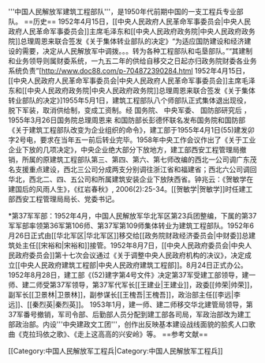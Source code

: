 '''中国人民解放军建筑工程部队'''，是1950年代前期中国的一支工程兵专业部队。
==历史==
1952年4月15日，[[中央人民政府人民革命军事委员会|中央人民政府人民革命军事委员会]]主席毛泽东和[[中央人民政府政务院|中央人民政府政务院]]总理周恩来联合签发《关于集体转业部队的决定》“为适应国防建设和经济建设的需要，决定从人民解放军中调拨。。。转为各种工程部队和屯垦部队。”“其建制和业务领导则属财委系统，一九五二年的供给自移交之日起亦归政务院财委各业务系统负责”<ref>[http://www.doc88.com/p-704872390284.html 1952年4月15日，[[中央人民政府人民革命军事委员会|中央人民政府人民革命军事委员会]]主席毛泽东和[[中央人民政府政务院|中央人民政府政务院]]总理周恩来联合签发《关于集体转业部队的决定》]</ref>1955年5月1日，建筑工程部队八个师部队正式集体退出现役，脱下军装，取消供给制，变成工资制。经 国务院、 中央军委、 国防部研究后 ， 1955年3月26日国务院总理周恩来 和国防部长彭德怀联名发布国务院和国防部《关于建筑工程部队改变为企业组织的命令》，建工部于1955年4月1日(55)建发卯字2号电，要求在当年五一前后转业完毕。1958年中央工作会议作出了《关于工业企业下放的几项决定》，中央企业绝大部分下放地方，建工部西安工程管理局撤销，所属的原建筑工程部队第三、第四、第六、第七师改编的西北一公司调广东茂名支援重点建设，西北三公司分成两支分别调往浙江省和福建省；西北六公司调回华北，西北二、四、五公司和所属建筑安装企业下放陕西省。<ref>钟兆云：《贺敏学在建国后的风雨人生》，《红岩春秋》, 2006(2):25-34。[[贺敏学|贺敏学]]时任建工部西安工程管理局局长、党委书记。</ref>

*第37军军部：1952年4月，中国人民解放军华北军区第23兵团整编，下属的第37军军部率领第36军第106师、第37军第109师集体转业为建筑工程部队。1952年6月26日正式由[[华北军区|华北军区]]移交给[[政务院财政经济委员会|中财委]]总建筑处主任[[宋裕和|宋裕和]]接管。1952年8月7日，[[中央人民政府委员会|中央人民政府委员会]]第十七次会议通过《关于调整中央人民政府机构的决议》，决定成立[[中央人民政府建筑工程部|中央人民政府建筑工程部]]。8月24日正式办公。1952年8月28日，建工部《(52)建字第4号文件》决定第37军受建工部领导，建一师、建二师受第37军领导，第37军代军长[[王建业|王建业]]，政委[[帅荣|帅荣]]，副军长[[卫景林|卫景林]]，副参谋长[[王槐吾|王槐吾]]，政治部主任[[李远|李远]]、[[秦烈英|秦烈英]]。 1953年1月，建一师、建二师移交华北建管局领导，第37军番号撤销，军司令部、后勤部人员分配到建工部各司局，军政治部改为建工部政治部。内设'''中央建政文工团'''，创作出反映基本建设战线面貌的脍炙人口歌曲《克拉玛依之歌》、《走上这高高的兴安岭》等。<!---
**建筑工程第一师：前身是第36军第106师． 1952年4月在河北定县集体转业改编为建一师。师长[[赵晓峰|赵晓峰]]，政委[[秦烈英|秦烈英]]、[[庞殿贤|庞殿贤]]，副师长[[唐文佐|唐文佐]]，副参谋长[[张葆初|张葆初]]。修建了[[南苑|南苑]]、[[通县|通县]]、[[临汾|临汾]]、[[三源浦朝鲜族镇|三源浦]]和[[宽甸|宽甸]]等机场。1953年改由华北建工局领导。1954年建一师师部并入建工部华北基本建设工程公司。担负一五计划部分156项重点工程的基建任务。
***建一师第一团1954年组建建工部直属的太原工程局
***建一师第二团1956年组建华北大同建筑工程总公司(简称华大总公司)。1958年底进驻广西柳州，更名为建工部第四工程局第四建筑工程公司(简称中建四局四公司)。1964年进驻山西省侯马市至今，更名为建工部第八工程局第七建筑工程公司(简称中建八局七公司)。1981年,改为山西省第一建筑工程公司（简称山西一建）至今。
***建一师第三团1954年底组建为建工部第二设备安装公司，由建工部安装工程总局领导。
**建筑工程第二师：前身是第37军第109师。1952年4月集体转业改编为建二师。师长温汉民，政委苗树森、安恩达，副师长田绥民，参谋长贾淮舟，副参谋长龙鸿亮，政治部主任金涛。
***建二师第四团、第六团：1954年3月与华北直属二公司合并，1955年组建包头工程总公司，1958年8月改为建工部第二工程局。
***建二师第五团：1953年3月20日与北京市建工局某工地、鞍钢住宅工程处合编为建工部工业建筑公司赴哈尔滨建厂。1954年2月6日工业建筑公司调长春[[一汽|一汽]]工地并入建工部直属公司，其中建二师五团为建工部直属公司106工区，1956年调包头总公司。
*建筑工程第三师：前身是西北军区独立第4师（酒泉）、补训一师补训二团、补训三师补训八团、 一野二兵团第4军第10师第28团、西北空军轰炸师等部7984人于1952年8月1日在西安合编成立建三师。师长[[张占云|张占云]]，政委[[党永良|党永良]]、[[吴松|吴松]]，政治部主任[[杨镇镐|杨镇镐]]。隶属于西北建筑工程总管理处筹备处（1953年4月1日改称[[西北行政委员会|西北行政委员会]]建筑工程局）。至1954年秋末，在西安市周边修建了政法干校、建筑工程学校、西大俄专和临潼机场、阎良机场。1954年秋末调兰州担负一五计划156重点工程在兰州的建厂，建三师7O40人与西北第一工程公司1170人、东北调来的两个建筑公司，组建兰州市工程总公司，隶属于西北工程管理总局领导。1956年1月1日改由建工部直接领导。1958年1月1日改称建工部兰州工程局。张占云任总经理和局长，关松任党委书记。1958年10月9日改称建工部第三工程局。1962年7月27日撤销第三工程局，其所属单位归西北工程管理局领导。1965年7月17日撤销西北工程管理局，组建建工部第五工程局( 西安)和第七工程局(兰州) 。第七工程局1972年3月22日划归甘肃省，1973年5月16日改称甘肃省第一建工局，1978年3月1日改称甘肃省建工局，1983年5月20日改称甘肃省建筑工程总公司。
**建三师第七团：1955年3月团部和第三营与西北第一工程公司九工区组建兰州总公司第一工程处。1955年1月第二营改编为金属大队，5月改称西北金属安装公司筹备处。1958年改称陕西 省建工部五局、 国家建委五局、 陕西建工一局机械施工公司。1978年改称陕西省机械施工公司。 
**建三师第八团：以补训三师补训八团为主在临潼县成立。团长肖宪旺，政委曾和熙，副团长刘志民，参谋长蒋振林。1955年团部及一营、二营营部及其所属人员转业组成兰州总公司第二工程处。1958年选调1200名职工组建建工部直属第三建筑工程公司，刘志民任经理，张有才任党委书记。1959年改为[[二机部|二机部]]青海省第五建筑工程公司。1959年7月并入青海机械厂筹建处。沿革至今为[[中国核工业建设集团公司|中国核工业建设集团公司]]下属的中国核工业第二四建设有限公司。<ref>[http://www.cnec24.com/zh60_sygc_show.asp?id=2http://www.cnec24.com/gsjj.asp 中国核工业二四建设有限公司简介]</ref><ref>[http://www.cnec24.com/zh60_sygc_show.asp?id=2 中国核工业二四建设有限公司1958-1965年大事记]</ref>
**建三师第九团：政委张有才。1955年转业为兰州工程总公司第三工程处。
*建筑工程第四师（1）：前身是由西南军区川北公安总队机关、川东基干13团、川南基干1团、贵州军区警2团于1952年4月奉命改编为建四师。师长王海东(原任川北公安总队长)，政委丁长河，参谋长赵俊(原任公安总队副参谋长)。下辖的三个团都是干部架子，没有战士。建工部于1952年12月17日干亥196号电令取消建四师番号，师部和3个团的727名干部转业到西南建筑工程局系统分配工作。
*建筑工程第四师（2）：前身是1952年4月集体转业的中国人民解放军水利工程第一师的直属队、 师速成中学、第一团全部、第二团第三营、第三团第一营、三团速成学校等于1954年1月5日改编为第二个建四师。师长[[张孟云|张孟云]]（原水利工程第一师参谋长）。1954年3月15日调往上海。与华东建筑工程局土木工程处合并为华东四公司。1955年1月随同华东工程管理总局华东建工局大部分施工力量迁陕，与西北建工局西北第四建筑公司合并为建工部西安工程管理局西北第二工程公司，后改称为西北第二建筑公司，1958 年西北二公司下放改称陕西省第一建筑公司。现为陕西建工集团有限公司下属的陕西建工第一建设集团有限公司。<ref>[http://www.sxsdq.cn/dqzlk/dfz_sxz/xasz_3/ 《西安市志》建筑志  施工队伍与管理  施工队伍  建筑施工企业选介 ]</ref>
**建四师第十团：组建为华东四公司第一工程处
**建四师第十一团：组建华东四公司第二工程处。1955年在西安与建六师特种工程团、 建三师八团三营合编为建工部第三卫生设备安装公司，1978年改称为陕西省设备安装公司。
**建四师第十二团：1954年4月华东建工局土木工程处调入改编。改称为华东四公司第三工程处。 
*建筑工程第五师：前身是华东军区第33军第99师， 1952年5月改编为建五师，师长[[陈佃园|陈佃园]]，政委[[冯国柱|冯国柱]]、[[张文韬|张文韬]]，政治部主任曹星步、牟秋凯。隶属于华东军政委员会建筑工程部（1953年初改称华东建筑工程局，1954年9月1日改为中央建筑工程部华东工程管理总局）。1953年9月建五师7102人赴长春承建第一汽车制造厂。1954年1月建五师为骨干与一汽工地上的其他施工力量组建中央建工部直属工程公司。1956年调富拉尔基承担第一重型机械厂建厂。1958年8月15日改称建工部第一工程局调往德阳建设第二重型机械厂。1960年8月8日， 建工部从建工一局抽调三分之一力量9570人组建建工部第六工程局，1960年11月19日承担大庆炼油厂建设任务。后承担荆门炼油厂和燕山石化总厂、大港油田炼化建厂任务。1974年4月2日， 国家建委六局与其他单位合组国家建委一局。在天津设生活基地。1979年3月12日， 国家建委一局改称国家建工总局一局。沿革至今为[[中建一局|中建一局]]。<ref>[http://www.cscec1b.net/col/col1799/index.html 中国建筑一局(集团)有限公司发展历程]</ref>
**建五师第十三团：1954改编为中央建工部直属工程公司104工区，1956年改称直属公司三处。1958年改为建工部一局一公司，1962年8月与四川省省建六公司合并为西南一公司。
**建五师第十四团：1954改编为中央建工部直属工程公司105工区，1956年改称直属公司四处。1958年改为建工部一局一公司，1962年8月与四川省省建六公司合并为西南一公司。
**建五师第十五团：1954改编为中央建工部直属工程公司108工区，1958年改为建工部一局三公司，1962年 8月与四川省省建一公司合并改称西南五公司。
*建筑工程第六师：前身是1951年2月26日从浙江军区第六（台州）军分区抽组人员组建华东军区第104师师部。1952年6月1日在上海改编为建六师，师长黄欣，政委黄益源，副师长熊飞。1953年建六师改为华东三公司，受华东建工局领导。1954年4月华东建工局第三建筑公司(建六师)调入陕西。改称为西北三公司。1958年将下放调浙江、 福建两省。
**建六师第十六团：前身为浙南游击纵队第一支队及第二支队第二大队、机炮第二连改编的浙江警备第一旅第一团，后改称警备第六团，1951年2月改编为第104师第310团，1952年6月改编为建六师第十六团
**建六师第十七团：前身是浙江军区警备第四团，1951年2月改称第104师第311团，1952年6月改编为建六师十七团
**建六师第十八团：前身为浙南地委警卫排发展而来的浙江军区警一旅三团，又改警七团，1951年2月改第104师第312团。1952年6月奉命改编为建六师第十八团。参加宁波机场和沪东造船厂施工。1955年为建筑工程部西北工程管理局第三工程公司宝鸡工程处，承担第一个五年计划期间的国家重点工程建设。1958年6月，宝鸡工程处1460人与从西北第三工程公司、西北运输总公司、西北机械化总公司抽调的650人，在[[三明|三明]]组建福建省城市建设局第一工程公司，1958年9月改为福建省建设厅第一建筑工程公司。沿革为福建省建筑工程第一公司。<ref>[http://www.fjyjjt.com/about.aspx?IntroCateId=76&ProductsCateID=76&CateId=76 福建一建集团有限公司简介]</ref>
*建筑工程第七师：前身是1951年春在在湖北省孝感县花园镇组建的中南军区公安第十一师，1952年4月改编为建七师。师长黄德魁、牛福海，政委冷裕光，副师长杜濂，参谋长罗兴茂，副参谋长吴法周。 1952年2至7月参加荆江分洪施工。1952年8月调往海南岛承担海榆中线公路建设。1952年底返回湖南省湘潭，受中南建工部(中南建工局) 领导。承担佛山机场施工、1954年武汉长江抗洪、龙田机场抢建任务。1955年8月建七师整师奉调改编为西北四公司，1958 年下放地方，改为陕西省建二公司。1962年建工部又上收改为建工部五局。沿革至今为陕西建工第二建设集团有限公司。<ref>[http://www.sx2j.com.cn/list.php?ChannelID=1&ClassIDOne=1 陕西建工第二建设集团有限公司简介]</ref>
*建七师第十九团与第二一团：1965年9月调往青海划为建工部七局领导，1965年10月又调往四川改称为建工部一局七公司，后改称为四川省建工局二公司。1973年迁回陕西咸阳回归国家建委五局领导，后下放陕西省建工局改称陕西省第十一建筑公司至今。
*建筑工程第八师：前身是中南军区公安第十二师，1952年4月奉命改编为建八师，师长卢贤扬，政委吴兴，副师长兼参谋长苟敬笃，副政委林恺成，副参谋长肖升禄。1952年2至7月参加荆江分洪施工。1952年8月调往海南岛承担海榆中线公路建设。受中南建工部( 局 ) 领导。1954年3月调至洛阳建厂，1954年7月5日建八师与建工部第五建筑公司合并成立建工部洛阳工程局
*建八师第二十二团：和建工部五公司第一 、 七工程处合并组建洛阳工程局第一工程公司。
*建八师第二十三团：和建工部五公司第六工程处组建洛阳工程局第二工程公司。
*建八师第二十四团：和建工部五公司第五、 八工程处组建洛阳工程局为第三工程公司。 
--->
==参考文献==
<references/>

[[Category:中国人民解放军工程兵|Category:中国人民解放军工程兵]]